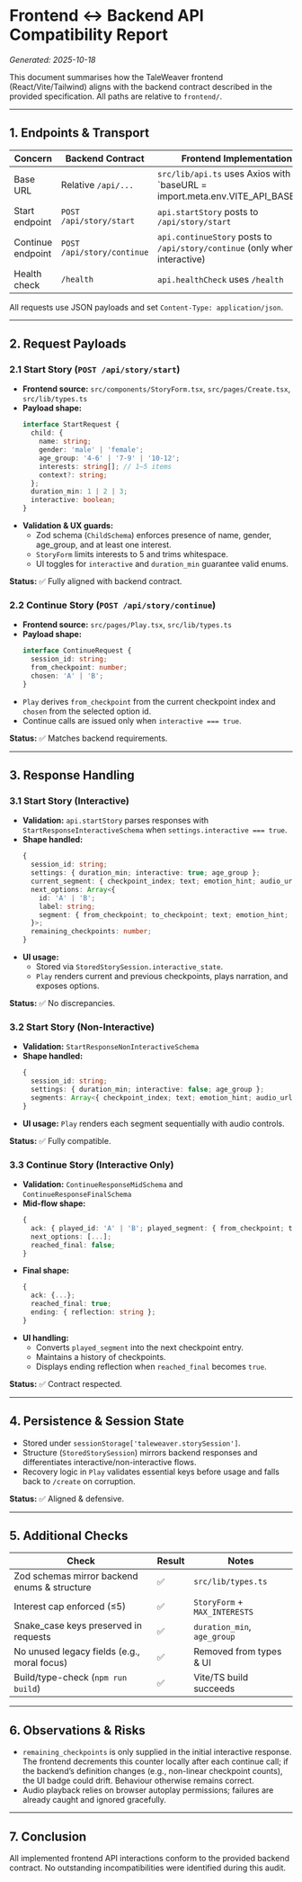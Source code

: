 # Frontend ↔ Backend API Compatibility Report

_Generated: 2025-10-18_

This document summarises how the TaleWeaver frontend (React/Vite/Tailwind) aligns with the backend contract described in the provided specification. All paths are relative to `frontend/`.

---

## 1. Endpoints & Transport

| Concern | Backend Contract | Frontend Implementation | Status |
| --- | --- | --- | --- |
| Base URL | Relative `/api/...` | `src/lib/api.ts` uses Axios with `baseURL = import.meta.env.VITE_API_BASE_URL || ''` | ✅ |
| Start endpoint | `POST /api/story/start` | `api.startStory` posts to `/api/story/start` | ✅ |
| Continue endpoint | `POST /api/story/continue` | `api.continueStory` posts to `/api/story/continue` (only when interactive) | ✅ |
| Health check | `/health` | `api.healthCheck` uses `/health` | ✅ |

All requests use JSON payloads and set `Content-Type: application/json`.

---

## 2. Request Payloads

### 2.1 Start Story (`POST /api/story/start`)

- **Frontend source:** `src/components/StoryForm.tsx`, `src/pages/Create.tsx`, `src/lib/types.ts`
- **Payload shape:**  
  ```ts
  interface StartRequest {
    child: {
      name: string;
      gender: 'male' | 'female';
      age_group: '4-6' | '7-9' | '10-12';
      interests: string[]; // 1–5 items
      context?: string;
    };
    duration_min: 1 | 2 | 3;
    interactive: boolean;
  }
  ```
- **Validation & UX guards:**
  - Zod schema (`ChildSchema`) enforces presence of name, gender, age_group, and at least one interest.
  - `StoryForm` limits interests to 5 and trims whitespace.
  - UI toggles for `interactive` and `duration_min` guarantee valid enums.

**Status:** ✅ Fully aligned with backend contract.

### 2.2 Continue Story (`POST /api/story/continue`)

- **Frontend source:** `src/pages/Play.tsx`, `src/lib/types.ts`
- **Payload shape:**  
  ```ts
  interface ContinueRequest {
    session_id: string;
    from_checkpoint: number;
    chosen: 'A' | 'B';
  }
  ```
- `Play` derives `from_checkpoint` from the current checkpoint index and `chosen` from the selected option id.
- Continue calls are issued only when `interactive === true`.

**Status:** ✅ Matches backend requirements.

---

## 3. Response Handling

### 3.1 Start Story (Interactive)

- **Validation:** `api.startStory` parses responses with `StartResponseInteractiveSchema` when `settings.interactive === true`.
- **Shape handled:**  
  ```ts
  {
    session_id: string;
    settings: { duration_min; interactive: true; age_group };
    current_segment: { checkpoint_index; text; emotion_hint; audio_url };
    next_options: Array<{
      id: 'A' | 'B';
      label: string;
      segment: { from_checkpoint; to_checkpoint; text; emotion_hint; audio_url };
    }>;
    remaining_checkpoints: number;
  }
  ```
- **UI usage:**  
  - Stored via `StoredStorySession.interactive_state`.
  - `Play` renders current and previous checkpoints, plays narration, and exposes options.

**Status:** ✅ No discrepancies.

### 3.2 Start Story (Non-Interactive)

- **Validation:** `StartResponseNonInteractiveSchema`
- **Shape handled:**  
  ```ts
  {
    session_id: string;
    settings: { duration_min; interactive: false; age_group };
    segments: Array<{ checkpoint_index; text; emotion_hint; audio_url }>;
  }
  ```
- **UI usage:** `Play` renders each segment sequentially with audio controls.

**Status:** ✅ Fully compatible.

### 3.3 Continue Story (Interactive Only)

- **Validation:** `ContinueResponseMidSchema` and `ContinueResponseFinalSchema`
- **Mid-flow shape:**  
  ```ts
  {
    ack: { played_id: 'A' | 'B'; played_segment: { from_checkpoint; to_checkpoint; text; emotion_hint; audio_url } };
    next_options: [...];
    reached_final: false;
  }
  ```
- **Final shape:**  
  ```ts
  {
    ack: {...};
    reached_final: true;
    ending: { reflection: string };
  }
  ```
- **UI handling:**  
  - Converts `played_segment` into the next checkpoint entry.
  - Maintains a history of checkpoints.
  - Displays ending reflection when `reached_final` becomes `true`.

**Status:** ✅ Contract respected.

---

## 4. Persistence & Session State

- Stored under `sessionStorage['taleweaver.storySession']`.
- Structure (`StoredStorySession`) mirrors backend responses and differentiates interactive/non-interactive flows.
- Recovery logic in `Play` validates essential keys before usage and falls back to `/create` on corruption.

**Status:** ✅ Aligned & defensive.

---

## 5. Additional Checks

| Check | Result | Notes |
| --- | --- | --- |
| Zod schemas mirror backend enums & structure | ✅ | `src/lib/types.ts` |
| Interest cap enforced (≤5) | ✅ | `StoryForm` + `MAX_INTERESTS` |
| Snake_case keys preserved in requests | ✅ | `duration_min`, `age_group` |
| No unused legacy fields (e.g., moral focus) | ✅ | Removed from types & UI |
| Build/type-check (`npm run build`) | ✅ | Vite/TS build succeeds |

---

## 6. Observations & Risks

- `remaining_checkpoints` is only supplied in the initial interactive response. The frontend decrements this counter locally after each continue call; if the backend’s definition changes (e.g., non-linear checkpoint counts), the UI badge could drift. Behaviour otherwise remains correct.
- Audio playback relies on browser autoplay permissions; failures are already caught and ignored gracefully.

---

## 7. Conclusion

All implemented frontend API interactions conform to the provided backend contract. No outstanding incompatibilities were identified during this audit.
